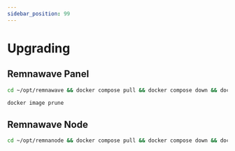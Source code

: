 ```yaml
---
sidebar_position: 99
---
```


# Upgrading

## Remnawave Panel

```bash title="Update and restart"
cd ~/opt/remnawave && docker compose pull && docker compose down && docker compose up -d && docker compose logs -f
```

```bash title="Clean unused images"
docker image prune
```

## Remnawave Node

```bash title="Update and restart"
cd ~/opt/remnanode && docker compose pull && docker compose down && docker compose up -d && docker compose logs -f
```
